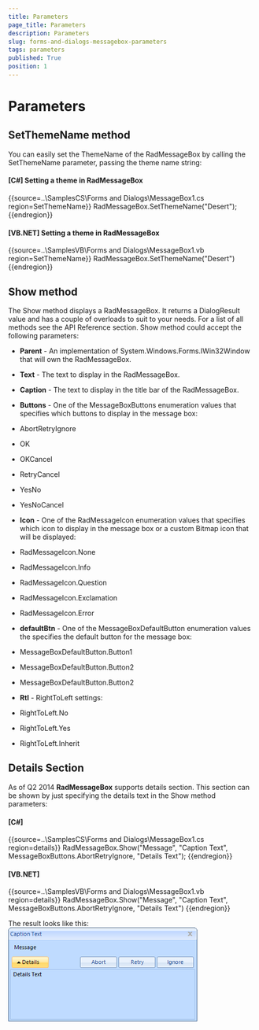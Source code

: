 ```yaml
---
title: Parameters
page_title: Parameters
description: Parameters
slug: forms-and-dialogs-messagebox-parameters
tags: parameters
published: True
position: 1
---
```


# Parameters



## SetThemeName method

You can easily set the ThemeName of the RadMessageBox by calling the SetThemeName parameter,
          passing the theme name string:
        

#### __[C#] Setting a theme in RadMessageBox__

{{source=..\SamplesCS\Forms and Dialogs\MessageBox1.cs region=SetThemeName}}
	            RadMessageBox.SetThemeName("Desert");
	{{endregion}}



#### __[VB.NET] Setting a theme in RadMessageBox__

{{source=..\SamplesVB\Forms and Dialogs\MessageBox1.vb region=SetThemeName}}
	        RadMessageBox.SetThemeName("Desert")
	{{endregion}}



## Show method

The Show method displays a RadMessageBox. It returns a DialogResult value and has a couple of overloads to suit to your needs.
        For a list of all methods see the API Reference section. Show method could accept the following parameters:

* __Parent__ - An implementation of System.Windows.Forms.IWin32Window that will own the RadMessageBox.
            

* __Text__ - The text to display in the RadMessageBox.
            

* __Caption__ - The text to display in the title bar of the RadMessageBox.
            

* __Buttons__ - One of the MessageBoxButtons enumeration values that specifies which buttons to display in the message box:
            

* AbortRetryIgnore

* OK

* OKCancel

* RetryCancel

* YesNo

* YesNoCancel

* __Icon__ - One of the RadMessageIcon enumeration values that
              specifies which icon to display in the message box or a custom Bitmap icon that will be displayed:
            

* RadMessageIcon.None

* RadMessageIcon.Info

* RadMessageIcon.Question

* RadMessageIcon.Exclamation

* RadMessageIcon.Error

* __defaultBtn__ - One of the MessageBoxDefaultButton enumeration values
              the specifies the default button for the message box:
            

* MessageBoxDefaultButton.Button1

* MessageBoxDefaultButton.Button2

* MessageBoxDefaultButton.Button2

* __Rtl__ - RightToLeft settings:
            

* RightToLeft.No

* RightToLeft.Yes

* RightToLeft.Inherit

## Details Section

As of Q2 2014 __RadMessageBox__ supports details section. This section can be shown by just specifying the details text in the 
          Show method parameters:
        

#### __[C#]__

{{source=..\SamplesCS\Forms and Dialogs\MessageBox1.cs region=details}}
	            RadMessageBox.Show("Message", "Caption Text", MessageBoxButtons.AbortRetryIgnore, "Details Text");
	{{endregion}}



#### __[VB.NET]__

{{source=..\SamplesVB\Forms and Dialogs\MessageBox1.vb region=details}}
	        RadMessageBox.Show("Message", "Caption Text", MessageBoxButtons.AbortRetryIgnore, "Details Text")
	{{endregion}}



The result looks like this:
        ![forms-and-dialogs-messagebox-parameters 001](images/forms-and-dialogs-messagebox-parameters001.png)
